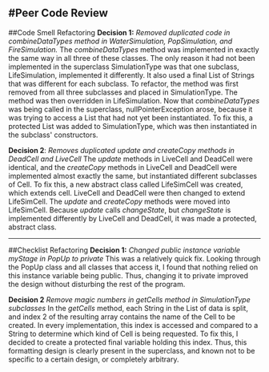 #Peer Code Review
-------
##Code Smell Refactoring
**Decision 1:** *Removed duplicated code in combineDataTypes method in WaterSimulation, PopSimulation, and FireSimulation.*
The *combineDataTypes* method was implemented in exactly the same way in all three of these classes. The only reason it had not been implemented in the superclass SimulationType was that one subclass, LifeSimulation, implemented it differently. It also used a final List of Strings that  was different for each subclass. To refactor, the method was first removed from all three subclasses and placed in SimulationType. The method was then overridden in LifeSimulation. Now that *combineDataTypes* was being called in the superclass, nullPointerException arose, because it was trying to access a List that had not yet been instantiated. To fix this, a protected List was added to SimulationType, which was then instantiated in the subclass' constructors.

**Decision 2**: *Removes duplicated update and createCopy methods in DeadCell and LiveCell*
The *update* methods in LiveCell and DeadCell were identical, and the *createCopy* methods in LiveCell and DeadCell were implemented almost exactly the same, but instantiated different subclasses of Cell. To fix this, a new abstract class called LifeSimCell was created, which extends cell. LiveCell and DeadCell were then changed to extend LifeSimCell. The *update* and *createCopy* methods were moved into LifeSimCell. Because *update* calls *changeState*, but *changeState* is implemented differently by LiveCell and DeadCell, it was made a protected, abstract class. 

-------
##Checklist Refactoring
**Decision 1:** *Changed public instance variable myStage in PopUp to private*
This was a relatively quick fix. Looking through the PopUp class and all classes that access it, I found that nothing relied on this instance variable being public. Thus, changing it to private improved the design without disturbing the rest of the program.

**Decision 2** *Remove magic numbers in getCells method in SimulationType subclasses*
In the *getCells* method, each String in the List of data is split, and index 2 of the resulting array contains the name of the Cell to be created. In every implementation, this index is accessed and compared to a String to determine which kind of Cell is being requested. To fix this, I decided to create a protected final variable holding this index. Thus, this formatting design is clearly present in the superclass, and known not to be specific to a certain design, or completely arbitrary.
